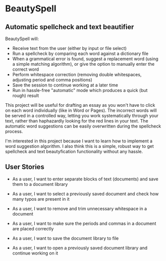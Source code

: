 # BeautySpell
## Automatic spellcheck and text beautifier

BeautySpell will:
- Receive text from the user (either by input or file select)
- Run a spellcheck by comparing each word against a dictionary file
- When a grammatical error is found, suggest a replacement word (using a simple matching algorithm), or give the option to manually enter the correct word
- Perform whitespace correction (removing double whitespaces, adjusting period and comma positions)
- Save the session to continue working at a later time
- Run in hassle-free "automatic" mode which produces a quick (but rough) result

This project will be useful for drafting an essay as you won't have to click on each word individually (like in Word or Pages). The incorrect words will be served in a controlled way, letting you work systematically through your text, rather than haphazardly looking for the red lines in your text. The automatic word suggestions can be easily overwritten during the spellcheck process.

I'm interested in this project because I want to learn how to implement a word suggestion algorithm. I also think this is a simple, robust way to get spellcheck and text beautyfication functionality without any hassle.

## User Stories

- As a user, I want to enter separate blocks of text (documents) and save them to a document library
- As a user, I want to select a previously saved document and check how many typos are present in it
- As a user, I want to remove and trim unnecessary whitespace in a document
- As a user, I want to make sure the periods and commas in a document are placed correctly

- As a user, I want to save the document library to file
- As a user, I want to open a previously saved document library and continue working on it